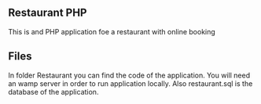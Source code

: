 ## Restaurant PHP
This is and PHP application foe a restaurant with online booking
## Files
In folder Restaurant you can find the code of the application.
You will need an wamp server in order to run application locally.
Also restaurant.sql is the database of the application.  